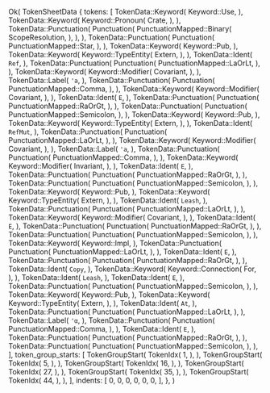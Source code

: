 Ok(
    TokenSheetData {
        tokens: [
            TokenData::Keyword(
                Keyword::Use,
            ),
            TokenData::Keyword(
                Keyword::Pronoun(
                    Crate,
                ),
            ),
            TokenData::Punctuation(
                Punctuation(
                    PunctuationMapped::Binary(
                        ScopeResolution,
                    ),
                ),
            ),
            TokenData::Punctuation(
                Punctuation(
                    PunctuationMapped::Star,
                ),
            ),
            TokenData::Keyword(
                Keyword::Pub,
            ),
            TokenData::Keyword(
                Keyword::TypeEntity(
                    Extern,
                ),
            ),
            TokenData::Ident(
                `Ref`,
            ),
            TokenData::Punctuation(
                Punctuation(
                    PunctuationMapped::LaOrLt,
                ),
            ),
            TokenData::Keyword(
                Keyword::Modifier(
                    Covariant,
                ),
            ),
            TokenData::Label(
                `'a`,
            ),
            TokenData::Punctuation(
                Punctuation(
                    PunctuationMapped::Comma,
                ),
            ),
            TokenData::Keyword(
                Keyword::Modifier(
                    Covariant,
                ),
            ),
            TokenData::Ident(
                `E`,
            ),
            TokenData::Punctuation(
                Punctuation(
                    PunctuationMapped::RaOrGt,
                ),
            ),
            TokenData::Punctuation(
                Punctuation(
                    PunctuationMapped::Semicolon,
                ),
            ),
            TokenData::Keyword(
                Keyword::Pub,
            ),
            TokenData::Keyword(
                Keyword::TypeEntity(
                    Extern,
                ),
            ),
            TokenData::Ident(
                `RefMut`,
            ),
            TokenData::Punctuation(
                Punctuation(
                    PunctuationMapped::LaOrLt,
                ),
            ),
            TokenData::Keyword(
                Keyword::Modifier(
                    Covariant,
                ),
            ),
            TokenData::Label(
                `'a`,
            ),
            TokenData::Punctuation(
                Punctuation(
                    PunctuationMapped::Comma,
                ),
            ),
            TokenData::Keyword(
                Keyword::Modifier(
                    Invariant,
                ),
            ),
            TokenData::Ident(
                `E`,
            ),
            TokenData::Punctuation(
                Punctuation(
                    PunctuationMapped::RaOrGt,
                ),
            ),
            TokenData::Punctuation(
                Punctuation(
                    PunctuationMapped::Semicolon,
                ),
            ),
            TokenData::Keyword(
                Keyword::Pub,
            ),
            TokenData::Keyword(
                Keyword::TypeEntity(
                    Extern,
                ),
            ),
            TokenData::Ident(
                `Leash`,
            ),
            TokenData::Punctuation(
                Punctuation(
                    PunctuationMapped::LaOrLt,
                ),
            ),
            TokenData::Keyword(
                Keyword::Modifier(
                    Covariant,
                ),
            ),
            TokenData::Ident(
                `E`,
            ),
            TokenData::Punctuation(
                Punctuation(
                    PunctuationMapped::RaOrGt,
                ),
            ),
            TokenData::Punctuation(
                Punctuation(
                    PunctuationMapped::Semicolon,
                ),
            ),
            TokenData::Keyword(
                Keyword::Impl,
            ),
            TokenData::Punctuation(
                Punctuation(
                    PunctuationMapped::LaOrLt,
                ),
            ),
            TokenData::Ident(
                `E`,
            ),
            TokenData::Punctuation(
                Punctuation(
                    PunctuationMapped::RaOrGt,
                ),
            ),
            TokenData::Ident(
                `Copy`,
            ),
            TokenData::Keyword(
                Keyword::Connection(
                    For,
                ),
            ),
            TokenData::Ident(
                `Leash`,
            ),
            TokenData::Ident(
                `E`,
            ),
            TokenData::Punctuation(
                Punctuation(
                    PunctuationMapped::Semicolon,
                ),
            ),
            TokenData::Keyword(
                Keyword::Pub,
            ),
            TokenData::Keyword(
                Keyword::TypeEntity(
                    Extern,
                ),
            ),
            TokenData::Ident(
                `At`,
            ),
            TokenData::Punctuation(
                Punctuation(
                    PunctuationMapped::LaOrLt,
                ),
            ),
            TokenData::Label(
                `'α`,
            ),
            TokenData::Punctuation(
                Punctuation(
                    PunctuationMapped::Comma,
                ),
            ),
            TokenData::Ident(
                `E`,
            ),
            TokenData::Punctuation(
                Punctuation(
                    PunctuationMapped::RaOrGt,
                ),
            ),
            TokenData::Punctuation(
                Punctuation(
                    PunctuationMapped::Semicolon,
                ),
            ),
        ],
        token_group_starts: [
            TokenGroupStart(
                TokenIdx(
                    1,
                ),
            ),
            TokenGroupStart(
                TokenIdx(
                    5,
                ),
            ),
            TokenGroupStart(
                TokenIdx(
                    16,
                ),
            ),
            TokenGroupStart(
                TokenIdx(
                    27,
                ),
            ),
            TokenGroupStart(
                TokenIdx(
                    35,
                ),
            ),
            TokenGroupStart(
                TokenIdx(
                    44,
                ),
            ),
        ],
        indents: [
            0,
            0,
            0,
            0,
            0,
            0,
        ],
    },
)